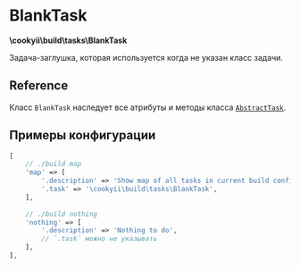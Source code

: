 BlankTask
=========

**\cookyii\build\tasks\BlankTask**

Задача-заглушка, которая используется когда не указан класс задачи.

Reference
---------

Класс `BlankTask` наследует все атрибуты и методы класса [`AbstractTask`][].

Примеры конфигурации
--------------------
```php
[
    // ./build map
    'map' => [
        '.description' => 'Show map of all tasks in current build config',
        '.task' => '\cookyii\build\tasks\BlankTask',
    ],
    
    // ./build nothing
    'nothing' => [
        '.description' => 'Nothing to do',
        // `.task` можно не указывать
    ],
],
```

[`AbstractTask`]: 02-reference-abstract-task.md